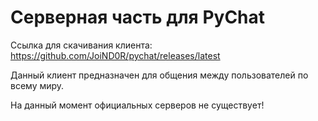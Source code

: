 # Серверная часть для PyChat 

Ссылка для скачивания клиента: https://github.com/JoiND0R/pychat/releases/latest

Данный клиент предназначен для общения между пользователей по всему миру.

На данный момент официальных серверов не существует!
